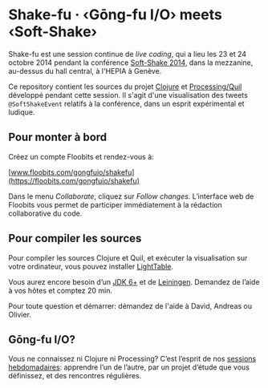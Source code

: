 # Shake-fu · ‹Gōng-fu I/O› meets ‹Soft-Shake›

Shake-fu est une session continue de _live coding_, qui a lieu les 23 et 24 octobre 2014 pendant la conférence [Soft-Shake 2014](http://soft-shake.ch/2014/fr/), dans la mezzanine, au-dessus du hall central, à l'HEPIA à Genève.

Ce repository contient les sources du projet [Clojure](http://clojuredocs.org/quickref) et [Processing/Quil](https://github.com/quil/quil) développé pendant cette session. Il s'agit d'une visualisation des tweets `@SoftShakeEvent` relatifs à la conférence, dans un esprit expérimental et ludique.

## Pour monter à bord

Créez un compte Floobits et rendez-vous à:

[www.floobits.com/gongfuio/shakefu](https://floobits.com/gongfuio/shakefu)

Dans le menu _Collaborate_, cliquez sur _Follow changes_. L’interface web de Floobits vous permet de participer immédiatement à la rédaction collaborative du code.

## Pour compiler les sources

Pour compiler les sources Clojure et Quil, et exécuter la visualisation sur votre ordinateur, vous pouvez installer [LightTable](http://lighttable.com).

Vous aurez encore besoin d’un [JDK 6+](http://www.oracle.com/technetwork/java/javase/downloads/index.html) et de [Leiningen](http://leiningen.org). Demandez de l’aide à vos hôtes et comptez 20 min.

Pour toute question et démarrer: démandez de l'aide à David, Andreas ou Olivier.

## Gōng-fu I/O?

Vous ne connaissez ni Clojure ni Processing? C’est l’esprit de nos [sessions hebdomadaires](http://www.meetup.com/gōngfuIO/): apprendre l’un de l’autre, par un projet d’étude que vous définissez, et des rencontres régulières.
